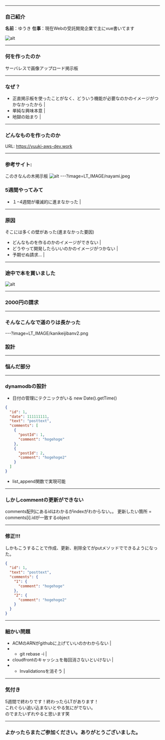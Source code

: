 
---
### 自己紹介
**名前**：ゆうき
**仕事**：現在Webの受託開発企業で主にvue書いてます

![alt](LT_IMAGE/my_image.JPG)

---
### 何を作ったのか
サーバレスで画像アップロード掲示板

---
### なぜ？
- 正直掲示板を使ったことがなく、どういう機能が必要なのかのイメージがつかなかったから |
- 単純な興味本意 |
- 地獄の始まり |

---
### どんなものを作ったのか
URL: https://yuuki-aws-dev.work

---
### 参考サイト: 
このきなんの木掲示板
![alt](LT_IMAGE/konokinannoki.png)
---?image=LT_IMAGE/nayami.jpeg
### 5週間やってみて

- １−4週間が壊滅的に進まなかった |

---
### 原因

そこには多くの壁があった(進まなかった要因)
- どんなものを作るのかのイメージができない |
- どうやって開発したらいいのかのイメージがつかない |
-  予期せぬ請求... |

---
### 途中で本を買いました
![alt](LT_IMAGE/aws-serverless-book.jpg)

---
### 2000円の請求

---
### そんなこんなで道のりは長かった
---?image=LT_IMAGE/kanikeijibanv2.png
### 設計
---
### 悩んだ部分

---
### dynamodbの設計
- 日付の管理にテクニックがいる new Date().getTime()
```json
{
  "id": 1,
  "date": 111111111,
  "text": "posttext",
  "comments": [
    {
      "postId": 1,
      "comment": "hogehoge"
    },
    {
      "postId": 2,
      "comment": "hogehoge2"
    }
  ]
}
```
- list_append関数で実現可能
---
### しかしcommentの更新ができない
comments配列にあるidはわかるがindexがわからない。。
更新したい箇所 = comments[i].idが一致するobject

---
### 修正!!!
しかもこうすることで作成、更新、削除全てがputメソッドでできるようになった。
```json
{
  "id": 1,
  "text": "posttext",
  "comments": {
    "1": {
      "comment": "hogehoge"
    },
    "2": {
      "comment": "hogehoge2"
    }
  }
}
```

---
### 細かい問題
- ACMのARNがgithubに上げていいのかわからない |
- - git rebase -i |
- cloudfrontのキャッシュを毎回消さないといけない |
- - Invalidationsを消そう |

---
### 気付き

5週間で終わりです！終わったらLTがあります！<br>
これぐらい追い込まないとやる気にがでない。<br>
のでまたいずれやると思います笑

---
### よかったらまたご参加ください。ありがとうございました。